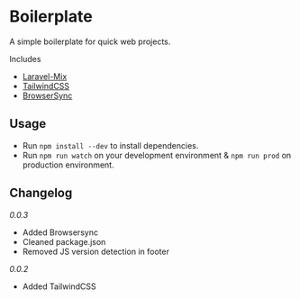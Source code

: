 Boilerplate
=======================

A simple boilerplate for quick web projects.

Includes
* [Laravel-Mix](https://github.com/JeffreyWay/laravel-mix)
* [TailwindCSS](https://github.com/tailwindcss/tailwindcss)
* [BrowserSync](https://browsersync.io)
## Usage

* Run `npm install --dev` to install dependencies. 
* Run `npm run watch` on your development environment & `npm run prod` on production environment.

## Changelog

*0.0.3*
- Added Browsersync
- Cleaned package.json
- Removed JS version detection in footer

*0.0.2*
- Added TailwindCSS